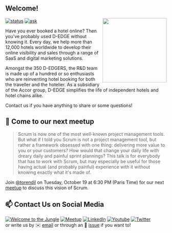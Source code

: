 ##  Welcome!

<img align='right' src='https://user-images.githubusercontent.com/5713670/87202985-820dcb80-c2b6-11ea-9f56-7ec461c497c3.gif' width='200"'>

[![status](https://img.shields.io/badge/status-hiring-brightgreen)](https://github.com/d-edge/joinus/)
[![ask](https://img.shields.io/badge/Ask%20us-anything-1abc9c.svg)](https://github.com/d-edge/joinus/issues/)

Have you ever booked a hotel online? Then you've probably used D-EDGE without knowing it. Every day, we help more than 12,000 hotels worldwide to develop their online visibility and sales through a range of SaaS and digital marketing solutions.

Amongst the 350 D-EDGERS, the R&D team is made up of a hundred or so enthusiasts who are reinventing hotel booking for both the traveller and the hotelier. As a subsidiary of the Accor group, D-EDGE simplifies the life of independent hotels and hotel chains alike.

Contact us if you have anything to share or some questions!

## 👋 Come to our next meetup


> Scrum is now one of the most well-known project management tools. But what if I told you Scrum is not a project management tool, but rather a framework obsessed with one thing: delivering more value to you or your customers? How would that change your daily life with dreary daily and painful sprint plannings? This talk is for everybody that has to work with Scrum, but may especially be useful for those having actual (and probably painful) experience with it without knowing exactly what it's made of.

Join [@torendil](https://github.com/torendil) on Tuesday, October 19 at 6:30 PM (Paris Time) for our next [meetup](https://www.meetup.com/D-EDGE-tech/events/281199458/) to discuss this vision of Scrum.


## 📫 Contact Us on Social Media

<!-- https://dev.to/envoy_/150-badges-for-github-pnk -->

[![Welcome to the Jungle](https://img.shields.io/badge/Welcome%20to%20the%20Jungle-FFCD00?style=for-the-badge&logo=welcometothejungle&logoColor=black)][wj]
[![Meetup](https://img.shields.io/badge/Meetup-FF1154?style=for-the-badge&logo=meetup&logoColor=white)][mt]
[![LinkedIn](https://img.shields.io/badge/LinkedIn-0077B5?style=for-the-badge&logo=linkedin&logoColor=white)][lk]
[![Youtube](https://img.shields.io/badge/YouTube-FF0000?style=for-the-badge&logo=youtube&logoColor=white)][yt]
[![Twitter](https://img.shields.io/badge/Twitter-1DA1F2?style=for-the-badge&logo=twitter&logoColor=white)][tw]  
or write us by ✉️ [email](mailto:softwarecraft@d-edge.com) or through an 💬 [issue](https://github.com/d-edge/joinus/issues/) if you want to!

[wj]: https://www.welcometothejungle.com/en/companies/d-edge
[tw]: https://twitter.com/D_EDGE_Hosp
[yt]: https://www.youtube.com/channel/UC2wG3a8rYx5re8RdB-2FQ9A
[lk]: https://www.linkedin.com/company/d-edge-hospitality-solutions/
[mt]: https://www.meetup.com/D-EDGE-tech 
